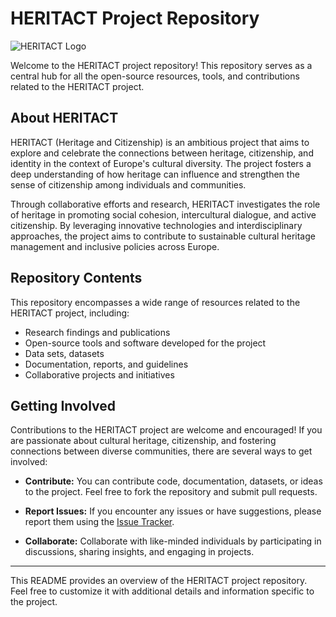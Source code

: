 # HERITACT Project Repository

![HERITACT Logo](https://www.google.com/url?sa=i&url=https%3A%2F%2Fwww.heritact.eu%2F&psig=AOvVaw0m0wv6cNiZpANW78gxeibW&ust=1693495196974000&source=images&cd=vfe&opi=89978449&ved=0CBAQjRxqFwoTCOj9qbvXhIEDFQAAAAAdAAAAABAD)

Welcome to the HERITACT project repository! This repository serves as a central hub for all the open-source resources, tools, and contributions related to the HERITACT project.

## About HERITACT

HERITACT (Heritage and Citizenship) is an ambitious project that aims to explore and celebrate the connections between heritage, citizenship, and identity in the context of Europe's cultural diversity. The project fosters a deep understanding of how heritage can influence and strengthen the sense of citizenship among individuals and communities.

Through collaborative efforts and research, HERITACT investigates the role of heritage in promoting social cohesion, intercultural dialogue, and active citizenship. By leveraging innovative technologies and interdisciplinary approaches, the project aims to contribute to sustainable cultural heritage management and inclusive policies across Europe.

## Repository Contents

This repository encompasses a wide range of resources related to the HERITACT project, including:

- Research findings and publications
- Open-source tools and software developed for the project
- Data sets, datasets
- Documentation, reports, and guidelines
- Collaborative projects and initiatives

## Getting Involved

Contributions to the HERITACT project are welcome and encouraged! If you are passionate about cultural heritage, citizenship, and fostering connections between diverse communities, there are several ways to get involved:

- **Contribute:** You can contribute code, documentation, datasets, or ideas to the project. Feel free to fork the repository and submit pull requests.

- **Report Issues:** If you encounter any issues or have suggestions, please report them using the [Issue Tracker](https://github.com/yourusername/heritact-repo/issues).

- **Collaborate:** Collaborate with like-minded individuals by participating in discussions, sharing insights, and engaging in projects.
---

This README provides an overview of the HERITACT project repository. Feel free to customize it with additional details and information specific to the project.
